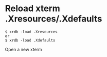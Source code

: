 # Reload xterm .Xresources/.Xdefaults
```
$ xrdb -load .Xresources
or
$ xrdb -load .Xdefaults
```

Open a new xterm

